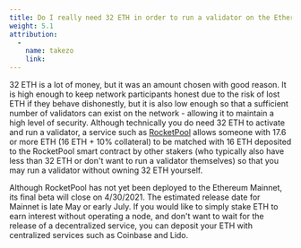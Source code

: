 ```yaml
---
title: Do I really need 32 ETH in order to run a validator on the Ethereum network?  That seems like a lot of money.
weight: 5.1
attribution:
  -
    name: takezo
    link: 
---
```


32 ETH is a lot of money, but it was an amount chosen with good reason.  It is high enough to keep network participants honest due to the risk of lost ETH if they behave dishonestly, but it is also low enough so that a sufficient number of validators can exist on the network - allowing it to maintain a high level of security.  Although technically you do need 32 ETH to activate and run a validator, a service such as [RocketPool](https://www.rocketpool.net/) allows someone with 17.6 or more ETH (16 ETH + 10% collateral) to be matched with 16 ETH deposited to the RocketPool smart contract by other stakers (who typically also have less than 32 ETH or don't want to run a validator themselves) so that you may run a validator without owning 32 ETH yourself.

Although RocketPool has not yet been deployed to the Ethereum Mainnet, its final beta will close on 4/30/2021.  The estimated release date for Mainnet is late May or early July.  If you would like to simply stake ETH to earn interest without operating a node, and don't want to wait for the release of a decentralized service, you can deposit your ETH with centralized services such as Coinbase and Lido.

